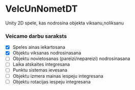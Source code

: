 # VelcUnNometDT
Unity 2D spele, kas nodrosina objekta viksanu,noliksanu

### Veicamo darbu saraksts
- [x] Speles ainas iekartosana
- [x] Objektu viksanas nodrosinasana
- [ ] Objektu novietosanas (pareizi/nepareizi) nodrosinasana
- [ ] Laika atskaites integresana
- [ ] Punktu sistemas ievesana
- [ ] Objektu izmera mainas iespeju integresana
- [ ] Objektu rotacijas iespeju integresana
